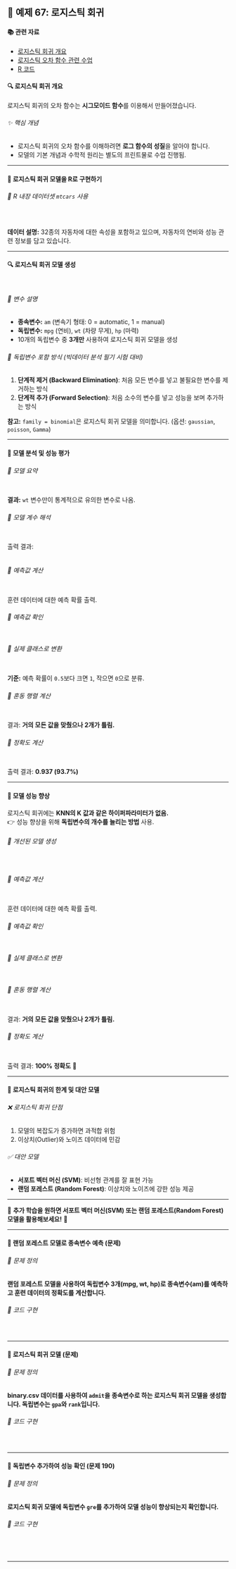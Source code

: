 ## 📌 예제 67: 로지스틱 회귀 

#### 📚 관련 자료
- [로지스틱 회귀 개요](https://cafe.daum.net/oracleoracle/Sotv/707)
- [로지스틱 오차 함수 관련 수업](https://cafe.daum.net/oracleoracle/Sotv/709)
- [R 코드](https://cafe.daum.net/oracleoracle/Sotv/708)

#### 🔍 로지스틱 회귀 개요
로지스틱 회귀의 오차 함수는 **시그모이드 함수**를 이용해서 만들어졌습니다.

###### ✨ 핵심 개념
- 로지스틱 회귀의 오차 함수를 이해하려면 **로그 함수의 성질**을 알아야 합니다.
- 모델의 기본 개념과 수학적 원리는 별도의 프린트물로 수업 진행됨.

---

#### 📌 로지스틱 회귀 모델을 R로 구현하기

###### 📌 R 내장 데이터셋 `mtcars` 사용
```r



```
**데이터 설명:** 32종의 자동차에 대한 속성을 포함하고 있으며, 자동차의 연비와 성능 관련 정보를 담고 있습니다.

---

#### 🔍 로지스틱 회귀 모델 생성
```r



```
###### 📌 변수 설명
- **종속변수:** `am` (변속기 형태: 0 = automatic, 1 = manual)
- **독립변수:** `mpg` (연비), `wt` (차량 무게), `hp` (마력)
- 10개의 독립변수 중 **3개만** 사용하여 로지스틱 회귀 모델을 생성

###### 📌 독립변수 포함 방식 (빅데이터 분석 필기 시험 대비)
1. **단계적 제거 (Backward Elimination)**: 처음 모든 변수를 넣고 불필요한 변수를 제거하는 방식
2. **단계적 추가 (Forward Selection)**: 처음 소수의 변수를 넣고 성능을 보며 추가하는 방식

**참고:** `family = binomial`은 로지스틱 회귀 모델을 의미합니다. (옵션: `gaussian`, `poisson`, `Gamma`)

---

#### 📌 모델 분석 및 성능 평가

###### 📌 모델 요약
```r


```
**결과:** `wt` 변수만이 통계적으로 유의한 변수로 나옴.

###### 📌 모델 계수 해석
```r


```
출력 결과:
```r


```


###### 📌 예측값 계산
```r


```
훈련 데이터에 대한 예측 확률 출력.

###### 📌 예측값 확인
```r


```

###### 📌 실제 클래스로 변환
```r


```
**기준:** 예측 확률이 `0.5`보다 크면 `1`, 작으면 `0`으로 분류.

###### 📌 혼동 행렬 계산
```r


```
결과: **거의 모든 값을 맞췄으나 2개가 틀림.**

###### 📌 정확도 계산
```r


```
출력 결과: **0.937 (93.7%)**

---

#### 📌 모델 성능 향상
로지스틱 회귀에는 **KNN의 K 값과 같은 하이퍼파라미터가 없음.**  
👉 성능 향상을 위해 **독립변수의 개수를 늘리는 방법** 사용.

###### 📌 개선된 모델 생성
```r



```

###### 📌 예측값 계산
```r


```
훈련 데이터에 대한 예측 확률 출력.

###### 📌 예측값 확인
```r


```

###### 📌 실제 클래스로 변환
```r


```

###### 📌 혼동 행렬 계산
```r


```
결과: **거의 모든 값을 맞췄으나 2개가 틀림.**

###### 📌 정확도 계산
```r


```
출력 결과: **100% 정확도** 🎯

---

#### 📌 로지스틱 회귀의 한계 및 대안 모델
###### ❌ 로지스틱 회귀 단점
1. 모델의 복잡도가 증가하면 과적합 위험
2. 이상치(Outlier)와 노이즈 데이터에 민감

###### ✅ 대안 모델
- **서포트 벡터 머신 (SVM)**: 비선형 관계를 잘 표현 가능
- **랜덤 포레스트 (Random Forest)**: 이상치와 노이즈에 강한 성능 제공

---

📌 **추가 학습을 원하면 서포트 벡터 머신(SVM) 또는 랜덤 포레스트(Random Forest) 모델을 활용해보세요!** 🚀   

---

#### 📌 랜덤 포레스트 모델로 종속변수 예측 (문제)

###### 📌 문제 정의
**랜덤 포레스트 모델을 사용하여 독립변수 3개(mpg, wt, hp)로 종속변수(am)를 예측하고 훈련 데이터의 정확도를 계산합니다.**

###### 📌 코드 구현
```r



```

---

#### 📌 로지스틱 회귀 모델 (문제)

###### 📌 문제 정의
**binary.csv 데이터를 사용하여 `admit`을 종속변수로 하는 로지스틱 회귀 모델을 생성합니다. 독립변수는 `gpa`와 `rank`입니다.**

###### 📌 코드 구현
```r



```

---

#### 📌 독립변수 추가하여 성능 확인 (문제 190)

###### 📌 문제 정의
**로지스틱 회귀 모델에 독립변수 `gre`를 추가하여 모델 성능이 향상되는지 확인합니다.**

###### 📌 코드 구현
```r




```

---



